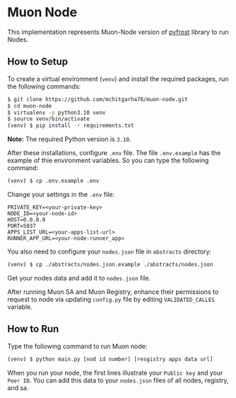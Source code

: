 # Muon Node

This implementation represents Muon-Node version of [pyfrost](https://github.com/SAYaghoubnejad/pyfrost) library to run Nodes.

## How to Setup

To create a virtual environment (`venv`) and install the required packages, run the following commands:

```bash
$ git clone https://github.com/mchitgarha78/muon-node.git 
$ cd muon-node
$ virtualenv -p python3.10 venv
$ source venv/bin/activate
(venv) $ pip install -r requirements.txt
```

**Note:** The required Python version is `3.10`.


After these installations, configure `.env` file. The file `.env.example` has the example of thie environment variables. So you can type the following command:
```bash
(venv) $ cp .env.example .env
```

Change your settings in the `.env` file:
```
PRIVATE_KEY=<your-private-key>
NODE_ID=<your-node-id>
HOST=0.0.0.0
PORT=5037
APPS_LIST_URL=<your-apps-list-url>
RUNNER_APP_URL=<your-node-runner_app>
```

You also need to configure your `nodes.json` file in `abstracts` directory:

```bash
(venv) $ cp ./abstracts/nodes.json.example ./abstracts/nodes.json
```

Get your nodes data and add it to `nodes.json` file. 

After running Muon SA and Muon Registry, enhance their permissions to request to node via updating `config.py` file by editing `VALIDATED_CALLES` variable.


## How to Run

Type the following command to run Muon node:

```bash
(venv) $ python main.py [nod id number] [resgistry apps data url]
```


When you run your node, the first lines illustrate your `Public key` and your `Peer ID`. You can add this data to your `nodes.json` files of all nodes, registry, and sa.
